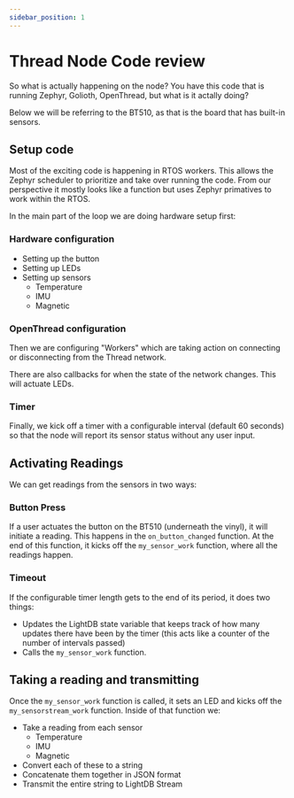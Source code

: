 ```yaml
---
sidebar_position: 1
---
```


# Thread Node Code review

So what is actually happening on the node? You have this code that is running Zephyr, Golioth, OpenThread, but what is it actally doing?

Below we will be referring to the BT510, as that is the board that has built-in sensors. 

## Setup code

Most of the exciting code is happening in RTOS workers. This allows the Zephyr scheduler to prioritize and take over running the code. From our perspective it mostly looks like a function but uses Zephyr primatives to work within the RTOS. 

In the main part of the loop we are doing hardware setup first:

### Hardware configuration

* Setting up the button
* Setting up LEDs
* Setting up sensors
  * Temperature
  * IMU
  * Magnetic

### OpenThread configuration

Then we are configuring "Workers" which are taking action on connecting or disconnecting from the Thread network. 

There are also callbacks for when the state of the network changes. This will actuate LEDs.

### Timer

Finally, we kick off a timer with a configurable interval (default 60 seconds) so that the node will report its sensor status without any user input. 

## Activating Readings

We can get readings from the sensors in two ways:

### Button Press

If a user actuates the button on the BT510 (underneath the vinyl), it will initiate a reading. This happens in the `on_button_changed` function. At the end of this function, it kicks off the `my_sensor_work` function, where all the readings happen. 

### Timeout

If the configurable timer length gets to the end of its period, it does two things:
* Updates the LightDB state variable that keeps track of how many updates there have been by the timer (this acts like a counter of the number of intervals passed)
* Calls the `my_sensor_work` function.

## Taking a reading and transmitting

Once the `my_sensor_work` function is called, it sets an LED and kicks off the `my_sensorstream_work` function. Inside of that function we:
* Take a reading from each sensor
  * Temperature
  * IMU
  * Magnetic
* Convert each of these to a string
* Concatenate them together in JSON format
* Transmit the entire string to LightDB Stream